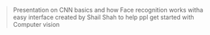 > Presentation on CNN basics and how Face recognition works witha easy interface
created by Shail Shah to help ppl get started with Computer vision
